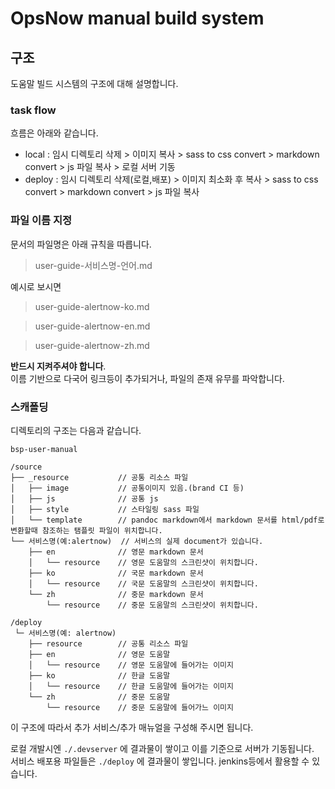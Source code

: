 <!-- TOC -->

# OpsNow manual build system  

## 구조

도움말 빌드 시스템의 구조에 대해 설명합니다.


### task flow
흐름은 아래와 같습니다.

-   local : 임시 디렉토리 삭제 > 이미지 복사 > sass to css convert > markdown convert > js 파일 복사 > 로컬 서버 기동
-   deploy : 임시 디렉토리 삭제(로컬,배포) > 이미지 최소화 후 복사 > sass to css convert > markdown convert > js 파일 복사





### 파일 이름 지정

문서의 파일명은 아래 규칙을 따릅니다.

> user-guide-서비스명-언어.md  


예시로 보시면 

> user-guide-alertnow-ko.md

> user-guide-alertnow-en.md

> user-guide-alertnow-zh.md  

**반드시 지켜주셔야 합니다**.   
이름 기반으로 다국어 링크등이 추가되거나, 파일의 존재 유무를 파악합니다. 




### 스캐폴딩

디렉토리의 구조는 다음과 같습니다.

`bsp-user-manual`

```
/source
├── _resource           // 공통 리소스 파일
│   ├── image           // 공통이미지 있음.(brand CI 등)
│   ├── js              // 공통 js 
│   ├── style           // 스타일링 sass 파일
│   └── template        // pandoc markdown에서 markdown 문서를 html/pdf로 변환할때 참조하는 탬플릿 파일이 위치합니다.
└── 서비스명(예:alertnow)  // 서비스의 실제 document가 있습니다.
    ├── en              // 영문 markdown 문서
    │   └── resource    // 영문 도움말의 스크린샷이 위치합니다.
    ├── ko              // 국문 markdown 문서
    │   └── resource    // 국문 도움말의 스크린샷이 위치합니다.
    └── zh              // 중문 markdown 문서
        └── resource    // 중문 도움말의 스크린샷이 위치합니다.
```

```
/deploy
 └─ 서비스명(예: alertnow)
    ├── resource        // 공통 리소스 파일
    ├── en              // 영문 도움말
    │   └── resource    // 영문 도움말에 들어가는 이미지
    ├── ko              // 한글 도움말
    │   └── resource    // 한글 도움말에 들어가는 이미지
    └── zh              // 중문 도움말
        └── resource    // 중문 도움말에 들어가느 이미지
```

이 구조에 따라서 추가 서비스/추가 매뉴얼을 구성해 주시면 됩니다. 

로컬 개발시엔 `./.devserver` 에 결과물이 쌓이고 이를 기준으로 서버가 기동됩니다.   
서비스 배포용 파일들은 `./deploy` 에 결과물이 쌓입니다. jenkins등에서 활용할 수 있습니다.  

